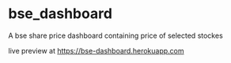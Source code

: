 # bse_dashboard
A bse share price dashboard containing price of selected stockes


live preview at https://bse-dashboard.herokuapp.com
